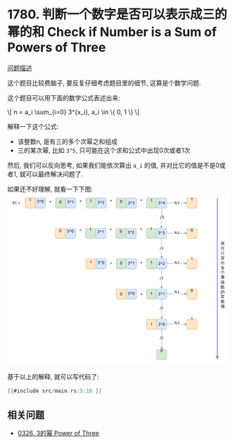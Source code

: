 # 1780. 判断一个数字是否可以表示成三的幂的和 Check if Number is a Sum of Powers of Three

[问题描述](https://leetcode.com/problems/check-if-number-is-a-sum-of-powers-of-three)

这个题目比较费脑子, 要反复仔细考虑题目里的细节, 这算是个数学问题.

这个题目可以用下面的数学公式表述出来:

\\[ n = a_i \sum_{i=0} 3^{x_i}, a_i \in \\{ 0, 1 \\} \\]

解释一下这个公式:

- 该整数n, 是有三的多个次幂之和组成
- 三的某次幂, 比如 `3^5`, 只可能在这个求和公式中出现0次或者1次

然后, 我们可以反向思考, 如果我们能依次算出 `a_i` 的值, 并对比它的值是不是0或者1, 就可以最终解决问题了.

如果还不好理解, 就看一下下图:
![sum-of-exp](assets/sum-of-exp.svg)

基于以上的解释, 就可以写代码了:

```rust
{{#include src/main.rs:5:16 }}
```

## 相关问题

- [0326. 3的幂 Power of Three](../0326.power-of-three/index.md)
